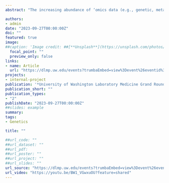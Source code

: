 ```yaml
---
abstract: "The increasing abundance of ‘omics data (e.g., genetic, metabolomic) holds great potential for advancing research and precision medicine. Already, individuals’ genetic information is being used to inform drug selection and dosing and high-throughput metabolomics is informing precision nutrition. However, challenges in rigorous, reproducible, and representative uses of the data remain. Thoughtful study design, data use, and method development can help address these challenges. This presentation showcases two ‘omics informatics opportunities: detecting and leveraging genetic substructure from summary data, and identifying metabolite derived food biomarkers and their association with health."

authors: 
- admin
date: "2023-09-27T00:00:00Z"
doi: ""
featured: true
image: 
##caption: 'Image credit: ##[**Unsplash**](https://unsplash.com/photos/jdD8gXaTZsc)'
  focal_point: ""
  preview_only: false
links:
- name: Article
  url: "https://dlmp.uw.edu/events?trumbaEmbed=view%3Devent%26eventid%3D169450784"
projects: 
- internal-project
publication: '*University of Washington Laboratory Medicine Grand Rounds*'
publication_short: ""
publication_types:
- "2"
publishDate: "2023-09-27T00:00:00Z"
##slides: example
summary: 
tags: 
- Genetics

title: ""

##url_code: ""
##url_dataset: ""
##url_pdf: 
##url_poster: ""
##url_project: ""
##url_slides: ""
url_source: "https://dlmp.uw.edu/events?trumbaEmbed=view%3Devent%26eventid%3D169450784"
url_video: "https://youtu.be/BW1_VGwxuOU?feature=shared"
---
```


